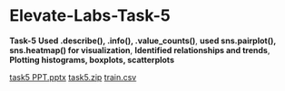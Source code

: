 # Elevate-Labs-Task-5
**Task-5**
**Used .describe(), .info(), .value_counts()**,
**used sns.pairplot(), sns.heatmap() for visualization**,
**Identified relationships and trends**,
**Plotting histograms, boxplots, scatterplots**

[task5 PPT.pptx](https://github.com/user-attachments/files/20298262/task5.PPT.pptx)
[task5.zip](https://github.com/user-attachments/files/20298267/task5.zip)
[train.csv](https://github.com/user-attachments/files/20298269/train.csv)
